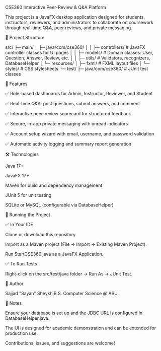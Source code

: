 CSE360 Interactive Peer-Review & Q&A Platform

This project is a JavaFX desktop application designed for students, instructors, reviewers, and administrators to collaborate on coursework through real-time Q&A, peer reviews, and private messaging.

📁 Project Structure

src/
├─ main/
│  ├─ java/com/cse360/
│  │  ├─ controllers/      # JavaFX controller classes for UI pages
│  │  ├─ models/           # Domain classes: User, Question, Answer, Review, etc.
│  │  ├─ utils/            # Validators, recognizers, DatabaseHelper
│  └─ resources/
│     ├─ fxml/             # FXML layout files
│     └─ styles/           # CSS stylesheets
└─ test/
   ├─ java/com/cse360/     # JUnit test classes

🚀 Features

✅ Role-based dashboards for Admin, Instructor, Reviewer, and Student

✅ Real-time Q&A: post questions, submit answers, and comment

✅ Interactive peer-review scorecard for structured feedback

✅ Secure, in-app private messaging with unread indicators

✅ Account setup wizard with email, username, and password validation

✅ Automatic activity logging and summary report generation

🛠️ Technologies

Java 17+

JavaFX 17+

Maven for build and dependency management

JUnit 5 for unit testing

SQLite or MySQL (configurable via DatabaseHelper)

🧪 Running the Project

✅ In Your IDE

Clone or download this repository.

Import as a Maven project (File → Import → Existing Maven Project).

Run StartCSE360.java as a JavaFX Application.

✅ To Run Tests

Right-click on the src/test/java folder → Run As → JUnit Test.

📄 Author

Sajjad "Sayan" SheykhiB.S. Computer Science @ ASU

💬 Notes

Ensure your database is set up and the JDBC URL is configured in DatabaseHelper.java.

The UI is designed for academic demonstration and can be extended for production use.

Contributions, issues, and suggestions are welcome!

